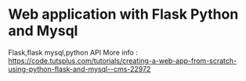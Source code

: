 # Web application with Flask Python and Mysql

Flask,flask mysql,python API
More info : https://code.tutsplus.com/tutorials/creating-a-web-app-from-scratch-using-python-flask-and-mysql--cms-22972
